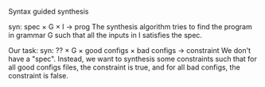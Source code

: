Syntax guided synthesis

syn: spec × G × I -> prog
The synthesis algorithm tries to find the program in grammar G such that
all the inputs in I satisfies the spec.

Our task:
syn: ?? × G × good configs × bad configs -> constraint
We don't have a "spec". Instead, we want to synthesis some constraints
such that for all good configs files, the constraint is true, and
for all bad configs, the constraint is false.
